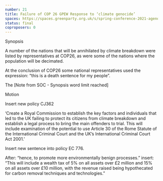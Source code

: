 ```yaml
---
number: 21
title: Failure of COP 26 GPEW Response to ‘climate genocide’
spaces: https://spaces.greenparty.org.uk/s/spring-conference-2021-agenda-forum2/?contentId=78226
status: final
coproposers: 0
---
```

Synopsis


A number of the nations that will be annihilated by climate breakdown were listed by representatives at COP26, as were some of the nations where the population will be decimated.


At the conclusion of COP26 some national representatives used the expression: “this is a death sentence for my people”.


The [Note from SOC - Synopsis word limit reached]



Motion


Insert new policy CJ362


‘Create a Royal Commission to establish the key factors and individuals that led to the UK failing to protect its citizens from climate breakdown and establish a legal process to bring the main offenders to trial. This will include examination of the potential to use Article 30 of the Rome Statute of the International Criminal Court and the UK’s International Criminal Court Act 2001.’


Insert new sentence into policy EC 776.


After: “hence, to promote more environmentally benign processes.” insert: “This will include a wealth tax of 5% on all assets over £2 million and 15% on all assets over £10 million, with the revenue raised being hypothecated for carbon removal techniques and technologies.”
